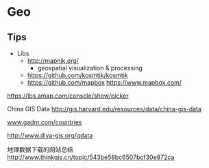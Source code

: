 # Geo

## Tips
* Libs
  * http://mapnik.org/
    * geospatial visualization & processing
  * https://github.com/kosmtik/kosmtik
  * https://github.com/mapbox
https://www.mapbox.com/


https://lbs.amap.com/console/show/picker


 

China GIS Data
http://gis.harvard.edu/resources/data/china-gis-data

 www.gadm.com/countries

http://www.diva-gis.org/gdata

地理数据下载的网站总结
http://www.thinkgis.cn/topic/543be58bc6507bcf30e872ca
